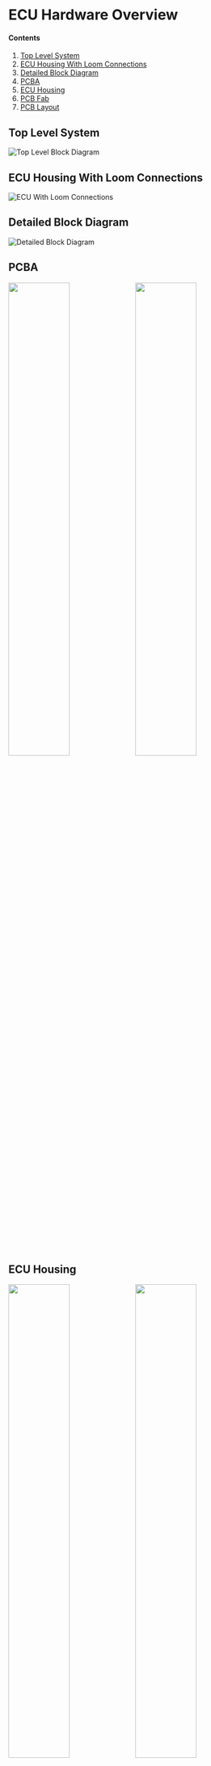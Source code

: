 # ECU Hardware Overview

#### Contents
1. [Top Level System](#top-level)
1. [ECU Housing With Loom Connections](#housing-loom)
1. [Detailed Block Diagram](#block-diagram)
1. [PCBA](#pcba)
1. [ECU Housing](#housing)
1. [PCB Fab](#pcb-fab)
1. [PCB Layout](#pcb-layout)

## Top Level System <a name="top-level"/>
![Top Level Block Diagram](images/ECU_block_design_ECU_system_diagram.png)

## ECU Housing With Loom Connections <a name="housing-loom"/>
![ECU With Loom Connections](images/ECU_Loom.jpeg)

## Detailed Block Diagram <a name="block-diagram"/>
![Detailed Block Diagram](images/ECU_block_design_ECU_Internal_v1.4.png)

## PCBA <a name="pcba"/>
<p float="left">
  <img src="images/ECU_PCBA.jpg" width="49%" />
  <img src="images/ECU_PCBA_Render.png" width="49%" />
</p>

## ECU Housing <a name="housing"/>
<p float="left">
  <img src="images/ECU_Housing_1.jpeg" width="49%" />
  <img src="images/ECU_Housing_2.jpeg" width="49%" />
</p>

## PCB Fab <a name="pcb-fab"/>
Non-assembled PCBs.
![PCB Fab](images/ECU_PCB_Fab.jpg)

## Schematic <a name="schematic"/>
View [ECU_Schematic_Print.pdf](ECU_Schematic_Print.pdf) for the schematic PDF print.

## PCB Layout <a name="pcb-layout"/>

The PCB is laid out in 4 layers:

1. Components and signal routing
2. Ground
3. 3V3
4. Signal routing

| Combined | Layer 1 | Layer 2 | Layer 3 | Layer 4 |
| -------- | ------- | ------- | ------- | ------- |
| ![PCB Combined](PCB_Layers/ECU_brd_combined.png) | ![PCB Layer 1](PCB_Layers/ECU_brd_layer1.png) | ![PCB Layer 2](PCB_Layers/ECU_brd_layer2.png) | ![PCB Layer 3](PCB_Layers/ECU_brd_layer3.png) | ![PCB Layer 4](PCB_Layers/ECU_brd_layer4.png) |
